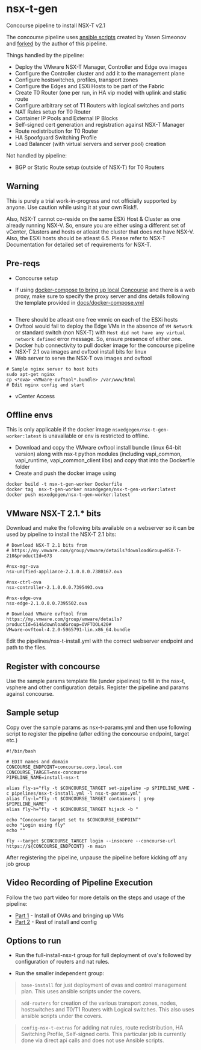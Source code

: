 # nsx-t-gen
Concourse pipeline to install NSX-T v2.1

The concourse pipeline uses [ansible scripts](https://github.com/yasensim/nsxt-ansible) created by Yasen Simeonov and [forked](https://github.com/sparameswaran/nsxt-ansible) by the author of this pipeline.

Things handled by the pipeline:

* Deploy the VMware NSX-T Manager, Controller and Edge ova images
* Configure the Controller cluster and add it to the management plane
* Configure hostswitches, profiles, transport zones
* Configure the Edges and ESXi Hosts to be part of the Fabric
* Create T0 Router (one per run, in HA vip mode) with uplink and static route
* Configure arbitrary set of T1 Routers with logical switches and ports
* NAT Rules setup for T0 Router
* Container IP Pools and External IP Blocks
* Self-signed cert generation and registration against NSX-T Manager
* Route redistribution for T0 Router
* HA Spoofguard Switching Profile
* Load Balancer (with virtual servers and server pool) creation

Not handled by pipeline:

* BGP or Static Route setup (outside of NSX-T) for T0 Routers

## Warning
This is purely a trial work-in-progress and not officially supported by anyone. Use caution while using it at your own Risk!!.

Also, NSX-T cannot co-reside on the same ESXi Host & Cluster as one already running NSX-V. So, ensure you are either using a different set of vCenter, Clusters and hosts or atleast the cluster that does not have NSX-V. Also, the ESXi hosts should be atleast 6.5. Please refer to NSX-T Documentation for detailed set of requirements for NSX-T.

## Pre-reqs
* Concourse setup
- If using [docker-compose to bring up local Concourse](https://github.com/concourse/concourse-docker) and there is a web proxy, make sure to specify the proxy server and dns details following the template provided in [docs/docker-compose.yml](docs/docker-compose.yml)
```

```
* There should be atleast one free vmnic on each of the ESXi hosts
* Ovftool would fail to deploy the Edge VMs in the absence of `VM Network` or standard switch (non NSX-T) with `Host did not have any virtual network defined` error message. So, ensure presence of either one.
* Docker hub connectivity to pull docker image for the concourse pipeline
* NSX-T 2.1 ova images and ovftool install bits for linux
* Web server to serve the NSX-T ova images and ovftool
``` 
# Sample nginx server to host bits
sudo apt-get nginx
cp <*ova> <VMware-ovftool*.bundle> /var/www/html
# Edit nginx config and start
```
* vCenter Access

## Offline envs
This is only applicable if the docker image `nsxedgegen/nsx-t-gen-worker:latest` is unavailable or env is restricted to offline. 

* Download and copy the VMware ovftool install bundle (linux 64-bit version) along with nsx-t python modules (including vapi_common, vapi_runtime, vapi_common_client libs) and copy that into the Dockerfile folder
* Create and push the docker image using 
```
docker build -t nsx-t-gen-worker Dockerfile
docker tag  nsx-t-gen-worker nsxedgegen/nsx-t-gen-worker:latest
docker push nsxedgegen/nsx-t-gen-worker:latest
```


## VMware NSX-T 2.1.* bits

Download and make the following bits available on a webserver so it can be used by pipeline to install the NSX-T 2.1 bits:

```
# Download NSX-T 2.1 bits from
# https://my.vmware.com/group/vmware/details?downloadGroup=NSX-T-210&productId=673

#nsx-mgr-ova
nsx-unified-appliance-2.1.0.0.0.7380167.ova   

#nsx-ctrl-ova
nsx-controller-2.1.0.0.0.7395493.ova  

#nsx-edge-ova
nsx-edge-2.1.0.0.0.7395502.ova  

# Download VMware ovftool from https://my.vmware.com/group/vmware/details?productId=614&downloadGroup=OVFTOOL420#
VMware-ovftool-4.2.0-5965791-lin.x86_64.bundle  
```

Edit the pipelines/nsx-t-install.yml with the correct webserver endpoint and path to the files.

## Register with concourse   
Use the sample params template file (under pipelines) to fill in the nsx-t, vsphere and other configuration details.
Register the pipeline and params against concourse.

## Sample setup
Copy over the sample params as nsx-t-params.yml and then use following script to register the pipeline (after editing the concourse endpoint, target etc.)

```
#!/bin/bash

# EDIT names and domain 
CONCOURSE_ENDPOINT=concourse.corp.local.com
CONCOURSE_TARGET=nsx-concourse
PIPELINE_NAME=install-nsx-t

alias fly-s="fly -t $CONCOURSE_TARGET set-pipeline -p $PIPELINE_NAME -c pipelines/nsx-t-install.yml -l nsx-t-params.yml"
alias fly-l="fly -t $CONCOURSE_TARGET containers | grep $PIPELINE_NAME"
alias fly-h="fly -t $CONCOURSE_TARGET hijack -b "

echo "Concourse target set to $CONCOURSE_ENDPOINT"
echo "Login using fly"
echo ""

fly --target $CONCOURSE_TARGET login --insecure --concourse-url https://${CONCOURSE_ENDPOINT} -n main

```
After registering the pipeline, unpause the pipeline before kicking off any job group

## Video Recording of Pipeline Execution

Follow the two part video for more details on the steps and usage of the pipeline:
* [Part 1](docs/nsx-t-gen-Part1.mp4)  - Install of OVAs and bringing up VMs
* [Part 2](docs/nsx-t-gen-Part1.mp4) - Rest of install and config

## Options to run
* Run the full-install-nsx-t group for full deployment of ova's followed by configuration of routers and nat rules.

* Run the smaller independent group:
> `base-install` for just deployment of ovas and control management plan.
This uses ansible scripts under the covers.
  
> `add-routers` for creation of the various transport zones, nodes, hostswitches and T0/T1 Routers with Logical switches. This also uses ansible scripts under the covers.

> `config-nsx-t-extras` for adding nat rules, route redistribution, HA Switching Profile, Self-signed certs. This particular job is currently done via direct api calls and does not use Ansible scripts.
